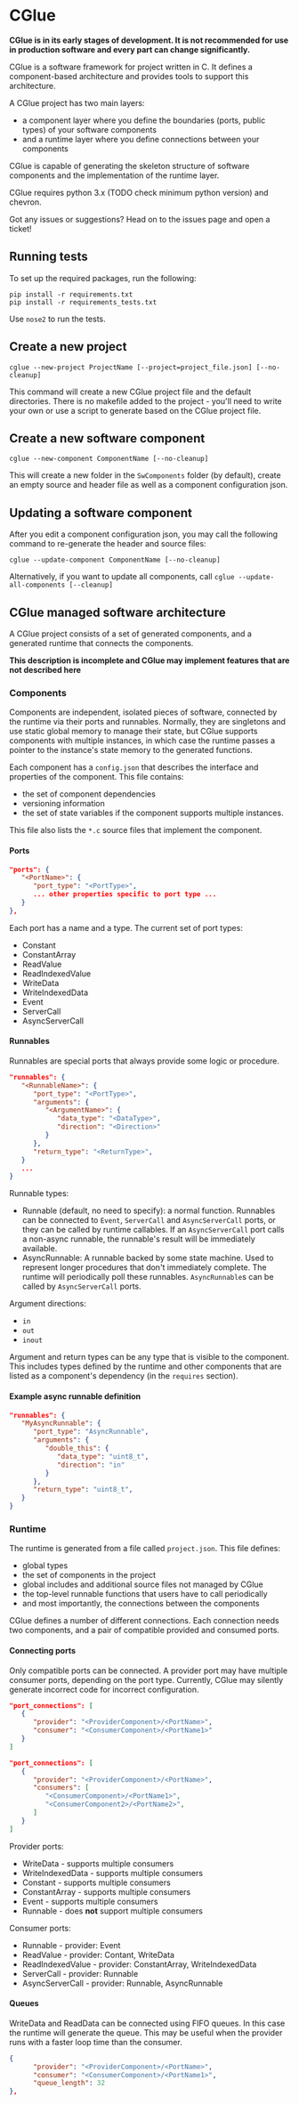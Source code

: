 CGlue
=====

__CGlue is in its early stages of development. It is not recommended for use in
production software and every part can change significantly.__

CGlue is a software framework for project written in C. It defines a component-based
architecture and provides tools to support this architecture.

A CGlue project has two main layers:

- a component layer where you define the boundaries (ports, public types) of your software
   components
- and a runtime layer where you define connections between your components

CGlue is capable of generating the skeleton structure of software components
and the implementation of the runtime layer.

CGlue requires python 3.x (TODO check minimum python version) and chevron.

Got any issues or suggestions? Head on to the issues page and open a ticket!

Running tests
-------------

To set up the required packages, run the following:

```shell
pip install -r requirements.txt
pip install -r requirements_tests.txt
```

Use `nose2` to run the tests.

Create a new project
--------------------

`cglue --new-project ProjectName [--project=project_file.json] [--no-cleanup]`

This command will create a new CGlue project file and the default directories.
There is no makefile added to the project - you'll need to write your own
or use a script to generate based on the CGlue project file.

Create a new software component
-------------------------------

`cglue --new-component ComponentName [--no-cleanup]`

This will create a new folder in the `SwComponents` folder (by default), create an empty source and
header file as well as a component configuration json.

Updating a software component
-----------------------------

After you edit a component configuration json, you may call the following command to re-generate
the header and source files:

`cglue --update-component ComponentName [--no-cleanup]`

Alternatively, if you want to update all components, call `cglue --update-all-components [--cleanup]`

CGlue managed software architecture
-----------------------------------

A CGlue project consists of a set of generated components, and a generated runtime that connects
the components.

__This description is incomplete and CGlue
may implement features that are not described here__

### Components

Components are independent, isolated pieces of software, connected by the runtime via their ports
and runnables. Normally, they are singletons and use
static global memory to manage their state, but CGlue supports components with multiple instances,
in which case the runtime passes a pointer to the instance's state memory to the generated functions.

Each component has a `config.json` that describes the interface and properties of the component.
This file contains:

- the set of component dependencies
- versioning information
- the set of state variables if the component supports multiple instances.

This file also lists the `*.c` source files
that implement the component.

#### Ports

```json
"ports": {
   "<PortName>": {
      "port_type": "<PortType>",
      ... other properties specific to port type ...
   }
},
```

Each port has a name and a type. The current set of port types:

- Constant
- ConstantArray
- ReadValue
- ReadIndexedValue
- WriteData
- WriteIndexedData
- Event
- ServerCall
- AsyncServerCall

#### Runnables

Runnables are special ports that always provide some logic or procedure.

```json
"runnables": {
   "<RunnableName>": {
      "port_type": "<PortType>",
      "arguments": {
         "<ArgumentName>": {
            "data_type": "<DataType>",
            "direction": "<Direction>"
         }
      },
      "return_type": "<ReturnType>",
   }
   ...
}
```

Runnable types:

- Runnable (default, no need to specify): a normal function.
  Runnables can be connected to `Event`, `ServerCall` and `AsyncServerCall` ports, or they can be
  called by runtime callables. If an `AsyncServerCall` port calls a non-async runnable, the
  runnable's result will be immediately available.
- AsyncRunnable: A runnable backed by some state machine. Used to represent longer
  procedures that don't immediately complete. The runtime will periodically poll these runnables.
  `AsyncRunnable`s can be called by `AsyncServerCall` ports.

Argument directions:

- `in`
- `out`
- `inout`

Argument and return types can be any type that is visible to the component. This includes types
defined by the runtime and other components that are listed as a component's dependency (in the
`requires` section).

#### Example async runnable definition

```json
"runnables": {
   "MyAsyncRunnable": {
      "port_type": "AsyncRunnable",
      "arguments": {
         "double_this": {
            "data_type": "uint8_t",
            "direction": "in"
         }
      },
      "return_type": "uint8_t",
   }
}
```

### Runtime

The runtime is generated from a file called `project.json`. This file defines:

- global types
- the set of components in the project
- global includes and additional source files not managed by CGlue
- the top-level runnable functions that users have to call periodically
- and most importantly, the connections between the components

CGlue defines a number of different connections. Each connection needs two components, and a pair
of compatible provided and consumed ports.

#### Connecting ports

Only compatible ports can be connected. A provider port may have multiple consumer ports, depending
on the port type. Currently, CGlue may silently generate incorrect code for incorrect configuration.

```json
"port_connections": [
   {
      "provider": "<ProviderComponent>/<PortName>",
      "consumer": "<ConsumerComponent>/<PortName1>"
   }
]
```

```json
"port_connections": [
   {
      "provider": "<ProviderComponent>/<PortName>",
      "consumers": [
         "<ConsumerComponent>/<PortName1>",
         "<ConsumerComponent2>/<PortName2>",
      ]
   }
]
```

Provider ports:

- WriteData - supports multiple consumers
- WriteIndexedData - supports multiple consumers
- Constant - supports multiple consumers
- ConstantArray - supports multiple consumers
- Event - supports multiple consumers
- Runnable - does __not__ support multiple consumers

Consumer ports:

- Runnable - provider: Event
- ReadValue - provider: Contant, WriteData
- ReadIndexedValue - provider: ConstantArray, WriteIndexedData
- ServerCall - provider: Runnable
- AsyncServerCall - provider: Runnable, AsyncRunnable

#### Queues

WriteData and ReadData can be connected using FIFO queues. In this case the runtime will generate
the queue. This may be useful when the provider runs with a faster loop time than the consumer.

```json
{
      "provider": "<ProviderComponent>/<PortName>",
      "consumer": "<ConsumerComponent>/<PortName1>",
      "queue_length": 32
},
```
